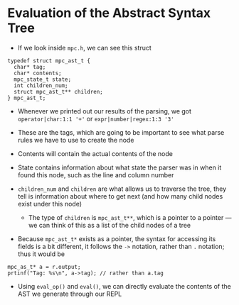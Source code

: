 # Evaluation of the Abstract Syntax Tree

- If we look inside `mpc.h`, we can see this struct
```
typedef struct mpc_ast_t {
  char* tag;
  char* contents;
  mpc_state_t state;
  int children_num;
  struct mpc_ast_t** children;
} mpc_ast_t;
```
- Whenever we printed out our results of the parsing, we got `operator|char:1:1 '+'` or `expr|number|regex:1:3 '3'`
- These are the tags, which are going to be important to see what parse rules we have to use to create the node

- Contents will contain the actual contents of the node

- State contains information about what state the parser was in when it found this node, such as the line and column number

- `children_num` and `children` are what allows us to traverse the tree, they tell is information about where to get next (and how many child nodes exist under this node)
	- The type of `children` is `mpc_ast_t**`, which is a pointer to a pointer — we can think of this as a list of the child nodes of a tree

- Because `mpc_ast_t*` exists as a pointer, the syntax for accessing its fields is a bit different, it follows the `->` notation, rather than `.` notation; thus it would be 
```
mpc_as_t* a = r.output;
prtinf("Tag: %s\n", a->tag); // rather than a.tag
```

- Using `eval_op()` and `eval()`, we can directly evaluate the contents of the AST we generate through our REPL

